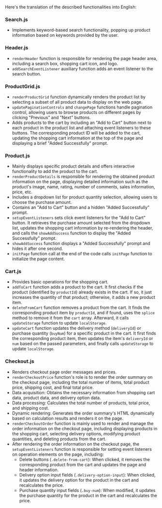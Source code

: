 Here's the translation of the described functionalities into English:

### Search.js
- Implements keyword-based search functionality, popping up product information based on keywords provided by the user.

### Header.js
- `renderHeader` function is responsible for rendering the page header area, including a search box, shopping cart icon, and logo.
- `addSearchEventListener` auxiliary function adds an event listener to the search button.

### ProductGrid.js
- `renderProductGrid` function dynamically renders the product list by selecting a subset of all product data to display on the web page.
- `updatePaginationControls` and `changePage` functions handle pagination control, allowing users to browse products on different pages by clicking "Previous" and "Next" buttons.
- Adds products to the cart by including an "Add to Cart" button next to each product in the product list and attaching event listeners to these buttons. The corresponding product ID will be added to the cart, updating the shopping cart information at the top of the page and displaying a brief "Added Successfully" prompt.

### Product.js
- Mainly displays specific product details and offers interactive functionality to add the product to the cart.
- `renderProductDetails` is responsible for rendering the obtained product information on the page, displaying detailed information such as the product's image, name, rating, number of comments, sales information, price, etc.
- Includes a dropdown list for product quantity selection, allowing users to choose the purchase amount.
- Contains an "Add to Cart" button and a hidden "Added Successfully" prompt.
- `setupEventListeners` sets click event listeners for the "Add to Cart" button. It retrieves the purchase amount selected from the dropdown list, updates the shopping cart information by re-rendering the header, and calls the `showAddSuccess` function to display the "Added Successfully" prompt.
- `showAddSuccess` function displays a "Added Successfully" prompt and hides it after one second.
- `initPage` function call at the end of the code calls `initPage` function to initialize the page content.

### Cart.js
- Provides basic operations for the shopping cart.
- `addToCart` function adds a product to the cart. It first checks if the product (identified by `productId`) already exists in the cart. If so, it just increases the quantity of that product; otherwise, it adds a new product item.
- `deleteFromCart` function removes a product from the cart. It finds the corresponding product item by `productId`, and if found, uses the `splice` method to remove it from the `cart` array. Afterward, it calls `updateStorage` function to update `localStorage`.
- `updateCart` function updates the delivery method (`deliveryId`) or purchase quantity (`buyNum`) for a specific product in the cart. It first finds the corresponding product item, then updates the item's `deliveryId` or `num` based on the passed parameters, and finally calls `updateStorage` to update `localStorage`.

### Checkout.js
- Renders checkout page order messages and prices.
- `renderCheckoutPrice` function's role is to render the order summary on the checkout page, including the total number of items, total product price, shipping cost, and final total price.
- Data acquisition: Obtains the necessary information from shopping cart data, product data, and delivery option data.
- Data processing: Calculates the total number of products, total price, and shipping cost.
- Dynamic rendering: Generates the order summary's HTML dynamically based on calculation results and renders it on the page.
- `renderCheckoutOrder` function is mainly used to render and manage the order information on the checkout page, including displaying products in the shopping cart, selecting delivery options, modifying product quantities, and deleting products from the cart.
- After rendering the order information on the checkout page, the `setupEventListeners` function is responsible for setting event listeners on operation elements on the page, including:
    - Delete buttons (`.delete-from-cart`): When clicked, it removes the corresponding product from the cart and updates the page and header information.
    - Delivery option input fields (`.delivery-option-input`): When clicked, it updates the delivery option for the product in the cart and recalculates the price.
    - Purchase quantity input fields (`.buy-num`): When modified, it updates the purchase quantity for the product in the cart and recalculates the price.